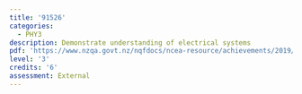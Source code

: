 ```yaml
---
title: '91526'
categories:
  - PHY3
description: Demonstrate understanding of electrical systems
pdf: 'https://www.nzqa.govt.nz/nqfdocs/ncea-resource/achievements/2019/as91526.pdf'
level: '3'
credits: '6'
assessment: External
---
```


